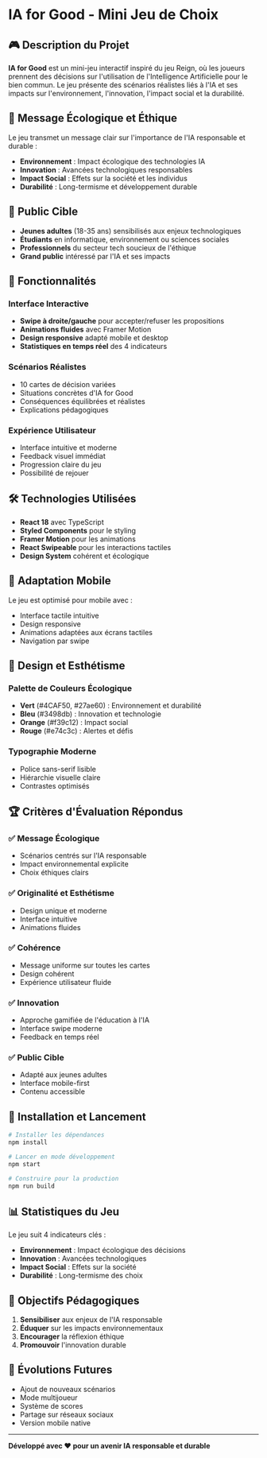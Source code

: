 # IA for Good - Mini Jeu de Choix

## 🎮 Description du Projet

**IA for Good** est un mini-jeu interactif inspiré du jeu Reign, où les joueurs prennent des décisions sur l'utilisation de l'Intelligence Artificielle pour le bien commun. Le jeu présente des scénarios réalistes liés à l'IA et ses impacts sur l'environnement, l'innovation, l'impact social et la durabilité.

## 🌱 Message Écologique et Éthique

Le jeu transmet un message clair sur l'importance de l'IA responsable et durable :
- **Environnement** : Impact écologique des technologies IA
- **Innovation** : Avancées technologiques responsables
- **Impact Social** : Effets sur la société et les individus
- **Durabilité** : Long-termisme et développement durable

## 🎯 Public Cible

- **Jeunes adultes** (18-35 ans) sensibilisés aux enjeux technologiques
- **Étudiants** en informatique, environnement ou sciences sociales
- **Professionnels** du secteur tech soucieux de l'éthique
- **Grand public** intéressé par l'IA et ses impacts

## 🚀 Fonctionnalités

### Interface Interactive
- **Swipe à droite/gauche** pour accepter/refuser les propositions
- **Animations fluides** avec Framer Motion
- **Design responsive** adapté mobile et desktop
- **Statistiques en temps réel** des 4 indicateurs

### Scénarios Réalistes
- 10 cartes de décision variées
- Situations concrètes d'IA for Good
- Conséquences équilibrées et réalistes
- Explications pédagogiques

### Expérience Utilisateur
- Interface intuitive et moderne
- Feedback visuel immédiat
- Progression claire du jeu
- Possibilité de rejouer

## 🛠️ Technologies Utilisées

- **React 18** avec TypeScript
- **Styled Components** pour le styling
- **Framer Motion** pour les animations
- **React Swipeable** pour les interactions tactiles
- **Design System** cohérent et écologique

## 📱 Adaptation Mobile

Le jeu est optimisé pour mobile avec :
- Interface tactile intuitive
- Design responsive
- Animations adaptées aux écrans tactiles
- Navigation par swipe

## 🎨 Design et Esthétisme

### Palette de Couleurs Écologique
- **Vert** (#4CAF50, #27ae60) : Environnement et durabilité
- **Bleu** (#3498db) : Innovation et technologie
- **Orange** (#f39c12) : Impact social
- **Rouge** (#e74c3c) : Alertes et défis

### Typographie Moderne
- Police sans-serif lisible
- Hiérarchie visuelle claire
- Contrastes optimisés

## 🏆 Critères d'Évaluation Répondus

### ✅ Message Écologique
- Scénarios centrés sur l'IA responsable
- Impact environnemental explicite
- Choix éthiques clairs

### ✅ Originalité et Esthétisme
- Design unique et moderne
- Interface intuitive
- Animations fluides

### ✅ Cohérence
- Message uniforme sur toutes les cartes
- Design cohérent
- Expérience utilisateur fluide

### ✅ Innovation
- Approche gamifiée de l'éducation à l'IA
- Interface swipe moderne
- Feedback en temps réel

### ✅ Public Cible
- Adapté aux jeunes adultes
- Interface mobile-first
- Contenu accessible

## 🚀 Installation et Lancement

```bash
# Installer les dépendances
npm install

# Lancer en mode développement
npm start

# Construire pour la production
npm run build
```

## 📊 Statistiques du Jeu

Le jeu suit 4 indicateurs clés :
- **Environnement** : Impact écologique des décisions
- **Innovation** : Avancées technologiques
- **Impact Social** : Effets sur la société
- **Durabilité** : Long-termisme des choix

## 🎯 Objectifs Pédagogiques

1. **Sensibiliser** aux enjeux de l'IA responsable
2. **Éduquer** sur les impacts environnementaux
3. **Encourager** la réflexion éthique
4. **Promouvoir** l'innovation durable

## 🔮 Évolutions Futures

- Ajout de nouveaux scénarios
- Mode multijoueur
- Système de scores
- Partage sur réseaux sociaux
- Version mobile native

---

**Développé avec ❤️ pour un avenir IA responsable et durable**

